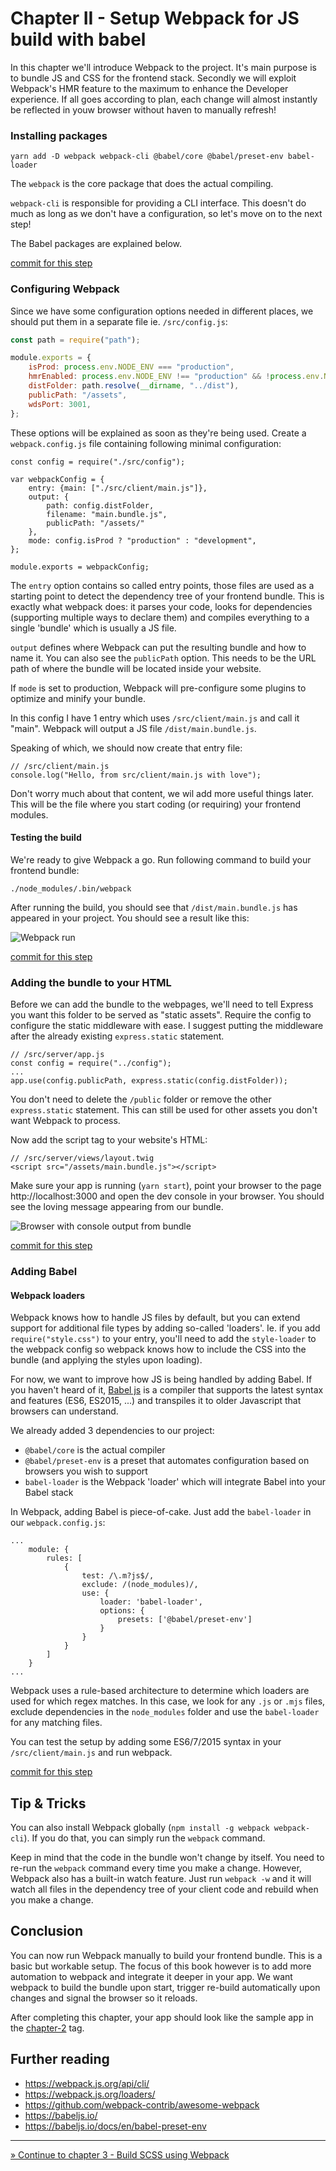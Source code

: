 # Chapter II - Setup Webpack for JS build with babel

In this chapter we'll introduce Webpack to the project. It's main purpose is to bundle JS and CSS for the
frontend stack. Secondly we will exploit Webpack's HMR feature to the maximum to enhance the Developer experience. If
all goes according to plan, each change will almost instantly be reflected in youw browser without haven to manually
refresh!

### Installing packages

```
yarn add -D webpack webpack-cli @babel/core @babel/preset-env babel-loader
```

The `webpack` is the core package that does the actual compiling.
 
`webpack-cli` is responsible for providing a CLI
interface. This doesn't do much as long as we don't have a configuration, so let's move on to the next step!

The Babel packages are explained below.

[commit for this step](https://github.com/express-webpack-ultimate-guide/sample/commit/686629553ab30fc3d618507a8ea97dcd82d05910)

### Configuring Webpack

Since we have some configuration options needed in different places, we should put them in a separate file ie.
`/src/config.js`:

```javascript
const path = require("path");

module.exports = {
    isProd: process.env.NODE_ENV === "production",
    hmrEnabled: process.env.NODE_ENV !== "production" && !process.env.NO_HMR,
    distFolder: path.resolve(__dirname, "../dist"),
    publicPath: "/assets",
    wdsPort: 3001,
};
```
These options will be explained as soon as they're being used. Create a `webpack.config.js` file containing following
 minimal configuration:

```
const config = require("./src/config");

var webpackConfig = {
    entry: {main: ["./src/client/main.js"]},
    output: {
        path: config.distFolder,
        filename: "main.bundle.js",
        publicPath: "/assets/"
    },
    mode: config.isProd ? "production" : "development",
};

module.exports = webpackConfig;
```

The `entry` option contains so called entry points, those files are used as a starting point to detect the dependency
 tree of your frontend bundle. This is exactly what webpack does: it parses your code, looks for dependencies
  (supporting multiple ways to declare them) and compiles everything to a single 'bundle' which is usually a JS file.

`output` defines where Webpack can put the resulting bundle and how to name it. You can also see the `publicPath`
 option. This needs to be the URL path of where the bundle will be located inside your website. 

If `mode` is set to production, Webpack will pre-configure some plugins to optimize and minify your bundle.

In this config I have 1 entry which uses `/src/client/main.js` and call it "main". Webpack will output a JS file
 `/dist/main.bundle.js`.

Speaking of which, we should now create that entry file:
```
// /src/client/main.js
console.log("Hello, from src/client/main.js with love");
```

Don't worry much about that content, we wil add more useful things later. This will be the file where you start coding
(or requiring) your frontend modules.

#### Testing the build

We're ready to give Webpack a go. Run following command to build your frontend bundle:

```
./node_modules/.bin/webpack
```

After running the build, you should see that `/dist/main.bundle.js` has appeared in your project. You should see
 a result like this:

![Webpack run](/chapter-2/webpack-first-run.png)

[commit for this step](https://github.com/express-webpack-ultimate-guide/sample/commit/4c84fce01fae98998eb0aa3a430f367634364048)

### Adding the bundle to your HTML

Before we can add the bundle to the webpages, we'll need to tell Express you want this folder to be served as
 "static assets". Require the config to configure the static middleware with ease. I suggest putting the middleware 
 after the already existing `express.static` statement.

```
// /src/server/app.js
const config = require("../config");
... 
app.use(config.publicPath, express.static(config.distFolder));
```

You don't need to delete the `/public` folder or remove the other `express.static` statement. This can still be used for
 other assets you don't want Webpack to process.
 
Now add the script tag to your website's HTML:

```
// /src/server/views/layout.twig
<script src="/assets/main.bundle.js"></script>
```

Make sure your app is running (`yarn start`), point your browser to the page http://localhost:3000 and open the dev
console in your browser. You should see the loving message appearing from our bundle.

![Browser with console output from bundle](/chapter-2/browser-with-bundle.png)

[commit for this step](https://github.com/express-webpack-ultimate-guide/sample/commit/6ac5e7b217bae8677555c9033ccaa5383b68c375)

### Adding Babel

#### Webpack loaders
Webpack knows how to handle JS files by default, but you can extend support for additional file types by adding
so-called 'loaders'. Ie. if you add `require("style.css")` to your entry, you'll need to add the `style-loader` to
the webpack config so webpack knows how to include the CSS into the bundle (and applying the styles upon loading).

For now, we want to improve how JS is being handled by adding Babel. If you haven't heard of it,
[Babel js](https://babeljs.io/) is a compiler that supports the latest syntax and features (ES6, ES2015, ...) and
 transpiles it to older Javascript that browsers can understand.

We already added 3 dependencies to our project:

- `@babel/core` is the actual compiler
- `@babel/preset-env` is a preset that automates configuration based on browsers you wish to support
- `babel-loader` is the Webpack 'loader' which will integrate Babel into your Babel stack

In Webpack, adding Babel is piece-of-cake. Just add the `babel-loader` in our `webpack.config.js`:
```
...
    module: {
        rules: [
            {
                test: /\.m?js$/,
                exclude: /(node_modules)/,
                use: {
                    loader: 'babel-loader',
                    options: {
                        presets: ['@babel/preset-env']
                    }
                }
            }
        ]
    }
...
```

Webpack uses a rule-based architecture to determine which loaders are used for which regex matches. In this case, we
look for any `.js` or `.mjs` files, exclude dependencies in the `node_modules` folder and use the `babel-loader` for any
matching files.

You can test the setup by adding some ES6/7/2015 syntax in your `/src/client/main.js` and run webpack.

[commit for this step](https://github.com/express-webpack-ultimate-guide/sample/commit/24892c48874ceb6b3af79f17b29c03589e3927fc)

## Tip & Tricks

You can also install Webpack globally (`npm install -g webpack webpack-cli`). If you do that, you can simply run
the `webpack` command.

Keep in mind that the code in the bundle won't change by itself. You need to re-run the `webpack` command every time
you make a change. However, Webpack also has a built-in watch feature. Just run `webpack -w` and it will watch all files
 in the dependency tree of your client code and rebuild when you make a change.

## Conclusion

You can now run Webpack manually to build your frontend bundle. This is a basic but workable setup. The focus of this book 
however is to add more automation to webpack and integrate it deeper in your app. We want webpack to build the bundle
upon start, trigger re-build automatically upon changes and signal the browser so it reloads. 

After completing this chapter, your app should look like the sample app in the
 [chapter-2](https://github.com/express-webpack-ultimate-guide/sample/tree/chapter-2) tag.

## Further reading
- https://webpack.js.org/api/cli/ 
- https://webpack.js.org/loaders/
- https://github.com/webpack-contrib/awesome-webpack
- https://babeljs.io/
- https://babeljs.io/docs/en/babel-preset-env

----
[» Continue to chapter 3 - Build SCSS using Webpack](/3-build-scss-using-webpack)
